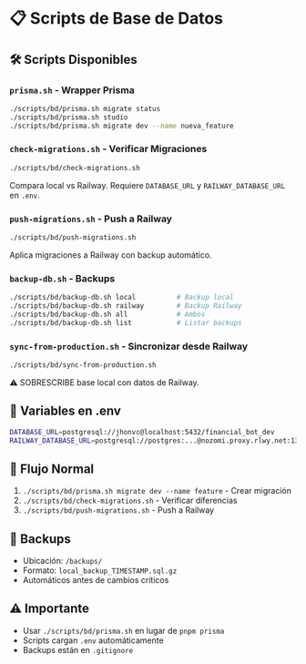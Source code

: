 # 📋 Scripts de Base de Datos

## 🛠️ Scripts Disponibles

### `prisma.sh` - Wrapper Prisma

```bash
./scripts/bd/prisma.sh migrate status
./scripts/bd/prisma.sh studio
./scripts/bd/prisma.sh migrate dev --name nueva_feature
```

### `check-migrations.sh` - Verificar Migraciones

```bash
./scripts/bd/check-migrations.sh
```

Compara local vs Railway. Requiere `DATABASE_URL` y `RAILWAY_DATABASE_URL` en `.env`.

### `push-migrations.sh` - Push a Railway

```bash
./scripts/bd/push-migrations.sh
```

Aplica migraciones a Railway con backup automático.

### `backup-db.sh` - Backups

```bash
./scripts/bd/backup-db.sh local          # Backup local
./scripts/bd/backup-db.sh railway        # Backup Railway
./scripts/bd/backup-db.sh all            # Ambos
./scripts/bd/backup-db.sh list           # Listar backups
```

### `sync-from-production.sh` - Sincronizar desde Railway

```bash
./scripts/bd/sync-from-production.sh
```

⚠️ SOBRESCRIBE base local con datos de Railway.

## 📁 Variables en .env

```bash
DATABASE_URL=postgresql://jhonvc@localhost:5432/financial_bot_dev
RAILWAY_DATABASE_URL=postgresql://postgres:...@nozomi.proxy.rlwy.net:13847/railway
```

## 🔄 Flujo Normal

1. `./scripts/bd/prisma.sh migrate dev --name feature` - Crear migración
2. `./scripts/bd/check-migrations.sh` - Verificar diferencias
3. `./scripts/bd/push-migrations.sh` - Push a Railway

## 💾 Backups

- Ubicación: `/backups/`
- Formato: `local_backup_TIMESTAMP.sql.gz`
- Automáticos antes de cambios críticos

## ⚠️ Importante

- Usar `./scripts/bd/prisma.sh` en lugar de `pnpm prisma`
- Scripts cargan `.env` automáticamente
- Backups están en `.gitignore`
